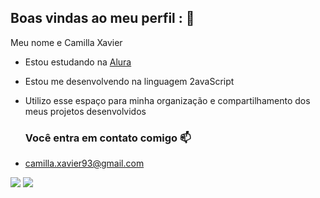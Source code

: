## Boas vindas ao meu perfil : 💙

Meu nome e Camilla Xavier

- Estou estudando na [Alura](https://www.alura.com.br)
- Estou me desenvolvendo na linguagem 2avaScript
- Utilizo esse espaço para minha organização e compartilhamento dos meus projetos desenvolvidos
  
  ### Você entra em contato comigo 📫
  
- camilla.xavier93@gmail.com


![](https://media1.tenor.com/m/vna5_0dMdgEAAAAC/yayy-haikyuu.gif)
![](https://media.tenor.com/G6e75_RrfPwAAAAi/haikyuu.gif)
